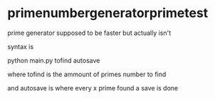 # primenumbergeneratorprimetest
prime generator supposed to be faster but actually isn't


syntax is

python main.py tofind autosave

where tofind is the ammount of primes number to find

and autosave is where every x prime found a save is done
